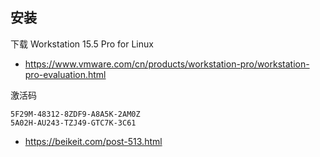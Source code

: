 ## 安装

下载 Workstation 15.5 Pro for Linux

- https://www.vmware.com/cn/products/workstation-pro/workstation-pro-evaluation.html

激活码

```
5F29M-48312-8ZDF9-A8A5K-2AM0Z
5A02H-AU243-TZJ49-GTC7K-3C61
```

- https://beikeit.com/post-513.html
